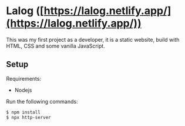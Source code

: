 # Lalog ([https://lalog.netlify.app/](https://lalog.netlify.app/))

This was my first project as a developer, it is a static website, build with HTML, CSS and some vanilla JavaScript.

Setup
---

Requirements:
- Nodejs

Run the following commands:
```
$ npm install
$ npx http-server
```
